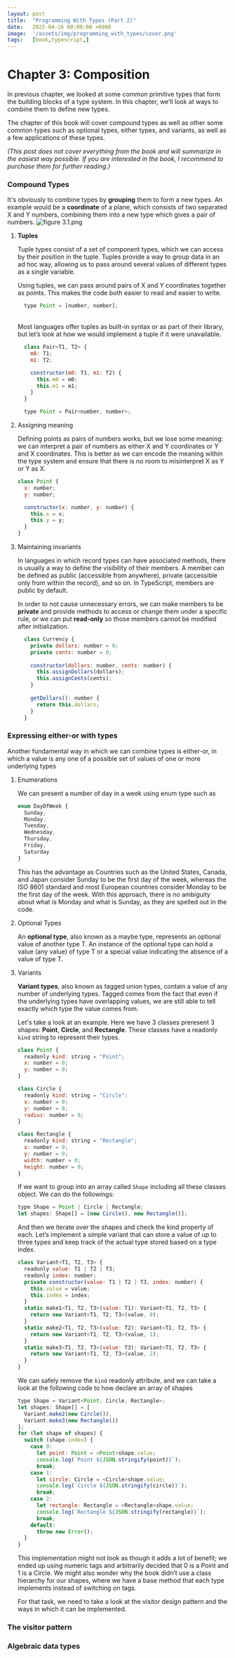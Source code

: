 ```yaml
---
layout: post
title:  "Programming With Types (Part 2)"
date:   2022-04-16 00:00:00 +0900
image:  '/assets/img/programming_with_types/cover.png'
tags:   [book,typescript,]
---
```


# Chapter 3: Composition

In previous chapter, we looked at some common primitive types that form the building
blocks of a type system. In this chapter, we’ll look at ways to combine them to
define new types.

The chapter of this book will cover compound types as well as other some common types such as optional types, either types,
and variants, as well as a few applications of these types.

*(This post does not cover everything from the book and will summarize in the easiest way possible. If you are interested in the book, I recommend to purchase them for further reading.)*

### Compound Types

It's obviously to combine types by **grouping** them to form a new types. An example would be a **coordinate** of a plane, which consists of two separated X and Y numbers, combining them into a new type which gives a pair of numbers.
![figure 3.1.png](/assets/img/programming_with_types/figure%203.1.png)

1. **Tuples**

    Tuple types consist of a set of component types, which we can
    access by their position in the tuple. Tuples provide a way to group data in an
    ad hoc way, allowing us to pass around several values of different types as a
    single variable.

    Using tuples, we can pass around pairs of X and Y coordinates together as points. This
    makes the code both easier to read and easier to write.
      
    ```javascript
      type Point = [number, number];
    ```
    <br />
    Most languages offer tuples as built-in syntax or as part of their library, but let’s look at
    how we would implement a tuple if it were unavailable.
    
    ```javascript
      class Pair<T1, T2> {
        m0: T1;
        m1: T2;

        constructor(m0: T1, m1: T2) {
          this.m0 = m0;
          this.m1 = m1;
        }
      }

      type Point = Pair<number, number>;
    ```

2. Assigning meaning

    Defining points as pairs of numbers works, but we lose some meaning: we can interpret
    a pair of numbers as either X and Y coordinates or Y and X coordinates. This is better as we can 
    encode the meaning within the type system and ensure that there is no room to misinterpret
    X as Y or Y as X.

    ```javascript
    class Point {
      x: number;
      y: number;

      constructor(x: number, y: number) {
        this.x = x;
        this.y = y;
      }
    }
    ```

3. Maintaining invariants

    In languages in which record types can have associated methods, there is usually a way
    to define the visibility of their members. A member can be defined as public (accessible
    from anywhere), private (accessible only from within the record), and so on.
    In TypeScript, members are public by default.

    In order to not cause unnecessary errors, we can make members to be **private** and provide methods to access or change them under a specific rule, or we can put **read-only** so those members cannot be modified after initialization.

    ```javascript
      class Currency {
        private dollars: number = 0;
        private cents: number = 0;
        
        constructor(dollars: number, cents: number) {
          this.assignDollars(dollars);
          this.assignCents(cents);
        }
        
        getDollars(): number {
          return this.dollars;
        }
      }
    ```

### Expressing either-or with types

Another fundamental way in
which we can combine types is either-or, in which a value is any one of a possible set of
values of one or more underlying types

1. Enumerations

    We can present a number of day in a week using enum type such as 
    ```javascript
    enum DayOfWeek {
      Sunday,
      Monday,
      Tuesday,
      Wednesday,
      Thursday,
      Friday,
      Saturday
    }
    ```
    This has the advantage as Countries such as the United States, Canada, and Japan consider Sunday to be the
    first day of the week, whereas the ISO 8601 standard and most European countries
    consider Monday to be the first day of the week. With this approach, there is no ambiguity about what is Monday and what is Sunday,
    as they are spelled out in the code.

2. Optional Types

    An **optional type**, also known as a maybe type, represents an
    optional value of another type T. An instance of the optional type can hold a
    value (any value) of type T or a special value indicating the absence of a value
    of type T.

3. Variants

    **Variant types**, also known as tagged union types, contain a value
    of any number of underlying types. Tagged comes from the fact that even if
    the underlying types have overlapping values, we are still able to tell exactly
    which type the value comes from.

    Let's take a look at an example. Here we have 3 classes preresent 3 shapes: **Point**, **Circle**, and **Rectangle**.
    These classes have a readonly `kind` string to represent their types.

    ```javascript
    class Point {
      readonly kind: string = "Point";
      x: number = 0;
      y: number = 0;
    }
    
    class Circle {
      readonly kind: string = "Circle";
      x: number = 0;
      y: number = 0;
      radius: number = 0;
    }

    class Rectangle {
      readonly kind: string = "Rectangle";
      x: number = 0;
      y: number = 0;
      width: number = 0;
      height: number = 0;
    }
    ```

    If we want to group into an array called `Shape` including all these classes object. We can do the followings:

    ```javascript
    type Shape = Point | Circle | Rectangle;
    let shapes: Shape[] = [new Circle(), new Rectangle()];
    ```
    
    And then we iterate over the shapes and check the kind property of each. 
    Let’s implement a simple variant that can store a value of up to three types and
    keep track of the actual type stored based on a type index.

    ```javascript
    class Variant<T1, T2, T3> {
      readonly value: T1 | T2 | T3;
      readonly index: number;
      private constructor(value: T1 | T2 | T3, index: number) {
        this.value = value;
        this.index = index;
      }
      static make1<T1, T2, T3>(value: T1): Variant<T1, T2, T3> {
        return new Variant<T1, T2, T3>(value, 0);
      }
      static make2<T1, T2, T3>(value: T2): Variant<T1, T2, T3> {
        return new Variant<T1, T2, T3>(value, 1);
      }
      static make3<T1, T2, T3>(value: T3): Variant<T1, T2, T3> {
        return new Variant<T1, T2, T3>(value, 2);
      }
    }
    ```

    We can safely remove the `kind` readonly attribute, and we can take a look at the following code to how declare an array of shapes

    ```javascript
    type Shape = Variant<Point, Circle, Rectangle>;
    let shapes: Shape[] = [
      Variant.make2(new Circle()),
      Variant.make3(new Rectangle())
    ];
    for (let shape of shapes) {
      switch (shape.index) {
        case 0:
          let point: Point = <Point>shape.value;
          console.log(`Point ${JSON.stringify(point)}`);
          break;
        case 1:
          let circle: Circle = <Circle>shape.value;
          console.log(`Circle ${JSON.stringify(circle)}`);
          break;
        case 2:
          let rectangle: Rectangle = <Rectangle>shape.value;
          console.log(`Rectangle ${JSON.stringify(rectangle)}`);
          break;
        default:
          throw new Error();
      }
    }
    ```

    This implementation might not look as though it adds a lot of benefit; we ended up
    using numeric tags and arbitrarily decided that 0 is a Point and 1 is a Circle. We
    might also wonder why the book didn’t use a class hierarchy for our shapes, where we have a
    base method that each type implements instead of switching on tags.
  
    For that task, we need to take a look at the visitor design pattern and the ways in
    which it can be implemented.

### The visitor pattern

### Algebraic data types

